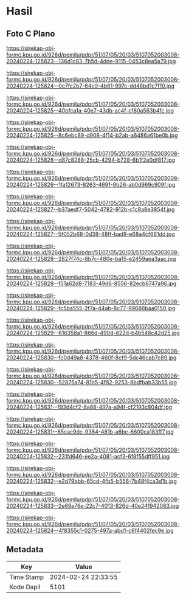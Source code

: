 # Hasil

## Foto C Plano

https://sirekap-obj-formc.kpu.go.id/926d/pemilu/pdpr/51/07/05/20/03/5107052003008-20240224-125823--136d1c83-7b5d-4dde-9115-0453c8ea5a79.jpg

https://sirekap-obj-formc.kpu.go.id/926d/pemilu/pdpr/51/07/05/20/03/5107052003008-20240224-125824--0c7fc2b7-64c0-4b61-997c-dd48bd1c7f10.jpg

https://sirekap-obj-formc.kpu.go.id/926d/pemilu/pdpr/51/07/05/20/03/5107052003008-20240224-125825--40bfca1a-40e7-43db-ac4f-c180a563b4fc.jpg

https://sirekap-obj-formc.kpu.go.id/926d/pemilu/pdpr/51/07/05/20/03/5107052003008-20240224-125825--8c6ebc89-d908-4f14-b2ab-a6486a61be0b.jpg

https://sirekap-obj-formc.kpu.go.id/926d/pemilu/pdpr/51/07/05/20/03/5107052003008-20240224-125826--d87c8288-25cb-4294-b728-6b1f2e0df817.jpg

https://sirekap-obj-formc.kpu.go.id/926d/pemilu/pdpr/51/07/05/20/03/5107052003008-20240224-125826--1fa12673-8263-4691-9b26-ab0d969c909f.jpg

https://sirekap-obj-formc.kpu.go.id/926d/pemilu/pdpr/51/07/05/20/03/5107052003008-20240224-125827--b37aedf7-5042-4782-912b-c1c8a8e3854f.jpg

https://sirekap-obj-formc.kpu.go.id/926d/pemilu/pdpr/51/07/05/20/03/5107052003008-20240224-125827--5f052b68-0d38-48ff-bad9-e68a4cf661dd.jpg

https://sirekap-obj-formc.kpu.go.id/926d/pemilu/pdpr/51/07/05/20/03/5107052003008-20240224-125828--2827f74c-8b7c-480e-ba15-e2459aea3aac.jpg

https://sirekap-obj-formc.kpu.go.id/926d/pemilu/pdpr/51/07/05/20/03/5107052003008-20240224-125828--f51a62d8-7183-49d6-8556-82ecb6747a96.jpg

https://sirekap-obj-formc.kpu.go.id/926d/pemilu/pdpr/51/07/05/20/03/5107052003008-20240224-125829--fc5ba555-2f7a-44ab-8c77-99686baa0150.jpg

https://sirekap-obj-formc.kpu.go.id/926d/pemilu/pdpr/51/07/05/20/03/5107052003008-20240224-125829--616358a1-866d-490d-822d-b4b548c42d25.jpg

https://sirekap-obj-formc.kpu.go.id/926d/pemilu/pdpr/51/07/05/20/03/5107052003008-20240224-125830--fc0d49a8-4378-460f-8cf9-5dc46cab7c89.jpg

https://sirekap-obj-formc.kpu.go.id/926d/pemilu/pdpr/51/07/05/20/03/5107052003008-20240224-125830--52875a74-81b5-4f82-9253-8bdfbab33b55.jpg

https://sirekap-obj-formc.kpu.go.id/926d/pemilu/pdpr/51/07/05/20/03/5107052003008-20240224-125831--193d4cf2-8a88-497a-a94f-cf2193c804df.jpg

https://sirekap-obj-formc.kpu.go.id/926d/pemilu/pdpr/51/07/05/20/03/5107052003008-20240224-125831--85cac9dc-9384-481b-a6bc-6600ca183ff7.jpg

https://sirekap-obj-formc.kpu.go.id/926d/pemilu/pdpr/51/07/05/20/03/5107052003008-20240224-125832--231fd646-ee2a-4081-acf3-6f8f55dff951.jpg

https://sirekap-obj-formc.kpu.go.id/926d/pemilu/pdpr/51/07/05/20/03/5107052003008-20240224-125832--e2d79bbb-65cd-4fb5-b556-7b48f4ca3d1b.jpg

https://sirekap-obj-formc.kpu.go.id/926d/pemilu/pdpr/51/07/05/20/03/5107052003008-20240224-125833--2e69a76e-22c7-4013-826d-40e241942083.jpg

https://sirekap-obj-formc.kpu.go.id/926d/pemilu/pdpr/51/07/05/20/03/5107052003008-20240224-125824--4f8355c1-0275-497a-abd1-c6f4402fec9e.jpg


## Metadata

| Key        | Value               |
| ---------- | ------------------- |
| Time Stamp | 2024-02-24 22:33:55 |
| Kode Dapil | 5101                |



